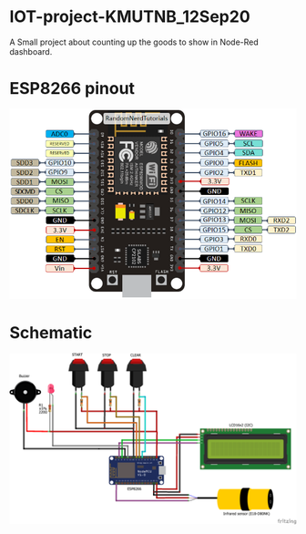 # IOT-project-KMUTNB_12Sep20
A Small project about counting up the goods to show in Node-Red dashboard.

# ESP8266 pinout
![alt text](https://github.com/atthana/IOT-project-KMUTNB_12Sep20/blob/master/Photos/ESP8266-pinout.png?raw=true)

# Schematic
![alt text](https://github.com/atthana/IOT-project-KMUTNB_12Sep20/blob/master/Photos/iot-countup.png?raw=true)
